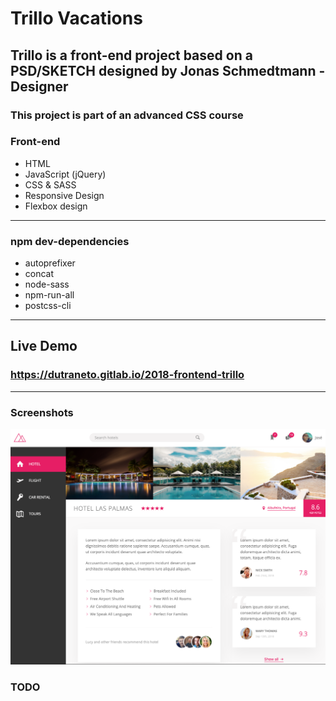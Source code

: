 # Trillo Vacations

## Trillo is a front-end project based on a PSD/SKETCH designed by Jonas Schmedtmann - Designer

### This project is part of an advanced CSS course

### Front-end

- HTML
- JavaScript (jQuery)
- CSS & SASS
- Responsive Design
- Flexbox design

---

### npm dev-dependencies

- autoprefixer
- concat
- node-sass
- npm-run-all
- postcss-cli

---

## Live Demo

### https://dutraneto.gitlab.io/2018-frontend-trillo

---

### Screenshots

![](front-end/page.png)

### TODO
